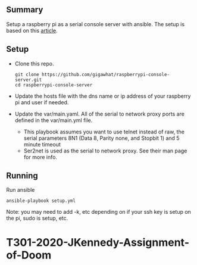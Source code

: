 Summary
-------

Setup a raspberry pi as a serial console server with ansible.
The setup is based on this [article](https://www.packet6.com/configuring-your-raspberry-pi-as-a-console-server/).


Setup
-----
* Clone this repo.

    ```
    git clone https://github.com/gigawhat/raspberrypi-console-server.git
    cd raspberrypi-console-server
    ```

* Update the hosts file with the dns name or ip address of your raspberry pi and user if needed.
* Update the var/main.yaml. All of the serial to network proxy ports are defined in the var/main.yml file. 
  * This playbook assumes you want to use telnet instead of raw, the serial parameters 8N1 (Data 8, Parity none, and Stopbit 1) and 5 minute timeout
  * Ser2net is used as the serial to network proxy. See their man page for more info.

Running
-------
Run ansible
```
ansible-playbook setup.yml
```
Note: you may need to add -k, etc depending on if your ssh key is setup on the pi, sudo is setup, etc.
# T301-2020-JKennedy-Assignment-of-Doom
